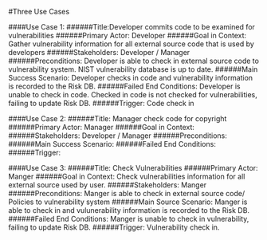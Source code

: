 #Three Use Cases

####Use Case 1:
######Title:Developer commits code to be examined for vulnerabilities
######Primary Actor: Developer
######Goal in Context: Gather vulnerability information for all external source code that is used by developers
######Stakeholders: Developer / Manager
######Preconditions: Developer is able to check in external source code to vulnerability system. NIST vulnerability database is up to date. 
######Main Success Scenario: Developer checks in code and vulnerability information is recorded to the Risk DB. 
######Failed End Conditions: Developer is unable to check in code. Checked in code is not checked for vulnerabilities, failing to update Risk DB. 
######Trigger: Code check in

####Use Case 2:
######Title: Manager check code for copyright
######Primary Actor: Manager
######Goal in Context: 
######Stakeholders: Developer / Manager
######Preconditions:
######Main Success Scenario:
######Failed End Conditions:
######Trigger:

####Use Case 3:
######Title:  Check Vulnerabilities
######Primary Actor: Manger
######Goal in Context: Check vulnerabilities information for all external source used by user.
######Stakeholders: Manger
######Preconditions: Manger is able to check in external source code/ Policies to vulnerability system
######Main Source Scenario: Manger is able to check in and vulunerability information is recorded to the Risk DB.
######Failed End Conditions: Manger is unable to check in vulnerability, failing to update Risk DB.
######Trigger: Vulnerability check in.
